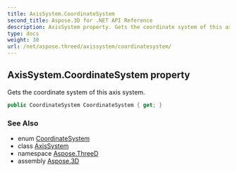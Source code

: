 ```yaml
---
title: AxisSystem.CoordinateSystem
second_title: Aspose.3D for .NET API Reference
description: AxisSystem property. Gets the coordinate system of this axis system
type: docs
weight: 30
url: /net/aspose.threed/axissystem/coordinatesystem/
---
```

## AxisSystem.CoordinateSystem property

Gets the coordinate system of this axis system.

```csharp
public CoordinateSystem CoordinateSystem { get; }
```

### See Also

* enum [CoordinateSystem](../../coordinatesystem/)
* class [AxisSystem](../)
* namespace [Aspose.ThreeD](../../../aspose.threed/)
* assembly [Aspose.3D](../../../)


